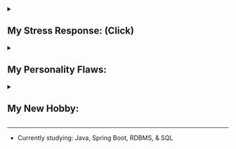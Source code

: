 
<details>
<summary><h2>My Stress Response: (Click)</h2></summary>

Fawning is a complex trauma response developed from prolonged high conflict interpersonal relationships. It was recently added to the better-known Fight, Flight, & Freeze responses. Australia has adopted the 4-F model [(Infographic_1)](https://drive.google.com/file/d/12sHj0vrb2jOfzkrxC2eArEfjoHh4Z-Mo/view?usp=sharing).

This anxiety disorder always prioritizes de-escalating conflicts without asserting power or controlling others' behaviors. It primarily involves being compliant and quickly adapting to the demands of others. It also encompasses de-escalating other people's conflicts even if not involved personally to feel safe <sup>[[#]](https://www.verywellmind.com/fawning-fear-response-7377238#toc-examples-of-fawning:~:text=Becoming%20involved%20in%20conflict%20in%20an%20attempt%20to%20de%2Descalate%2C%20even%20if%20you%20are%20not%20involved%20in%20the%20situation)</sup>. *([#] symbol denotes URL reference.)*

**My de-escalation behaviors**

<table>
  <tr>
    <td><b>Highly adaptive</b></td>
    <td>No strong opinion. Quickly change preferences & behaviors to fit in with others. <a href="https://gist.github.com/hanjustin/49592b8a77eea475ff1b2bba09dbd124#file-criticisms-reaction-history-md">(My examples)</a></td>
  </tr>
  <tr>
    <td><b>Receptive to feedback</b></td>
    <td>Respond to criticism with praise, admiration, or apology <sup><a href="https://www.morethanquirky.com.au/fawning-the-danger-of-people-pleasing/#:~:text=Respond%20to%20criticism%20with%20apology%2C%20praise%2C%20or%20admiration">[#]</a>
</sup>.</td>
  </tr>
  <tr>
    <td><b>Peacemaker</b></td>
    <td>Going out of my way to make others happy or meet their needs <sup><a href="https://innerbalanceaz.com/blog/what-is-the-fawning-trauma-response#:~:text=Makes%20themselves%20as,fulfill%20someone%E2%80%99s%20request">[#]</a>
</sup>.</td>
  </tr>
  <tr>
    <td><b>Empathic listening</b></td>
    <td>Use social cues to figure out what others want and say it in a way they want to hear to de-escalate conflict <sup><a href="https://www.counselingandmediationok.com/blog/fawning-as-a-response-to-trauma#:~:text=present%20themselves%20as%20non%2Dthreatening%20by%20saying%20what%20the%20threatening%20person%20wants%20to%20hear%20or%20acting%20in%20a%20way%20that%20might%20lessen%20the%20chance%20that%20the%20threatening%20person%20will%20harm%20them">[#]</a>
</sup>. Even sometimes de-escalate conflicts of others by noticing their different assumptions or interpretations of a word (My examples TO DO)</td>
  </tr>
  <tr>
    <td><b>Emphasize commonalities over differences</b></td>
    <td>Identify common ground and work towards the goal by discussing priorities and trade-offs of different approaches.</td>
  </tr>
</table>
</details>

<details>
<summary><h2>My Personality Flaws:</h2></summary>

Fawning behaviors are rarely perceived as problematic as they look like socially engaging behaviors <sup>[[#]](https://www.verywellmind.com/fawning-fear-response-7377238#:~:text=For%20example%2C%20a%20child%20who%20is%20fawning%20in%20school%20is%20often%20labeled%20as%20%E2%80%9Chelpful%2C%E2%80%9D%20%E2%80%9Cconsiderate%2C%E2%80%9D%20or%20%E2%80%9Ca%20delight%20to%20have%20in%20class.%E2%80%9D%20Teachers%20might%20not%20even%20realize%20they%20are%20reinforcing%20a%20fear%20response.)</sup>. However, this comes at a great cost: self-identity <sup>[[#]](https://www.charliehealth.com/post/is-fawning-a-trauma-response-what-you-need-to-know#:~:text=Some%20key%20signs,or%20authentic%20self)</sup>. So I'm terrible at:

* Self-advocacy for fear of upsetting others. (Speaking up for myself. Confidently assert my rights, needs, & preferences.)
* Saying 'No' and setting boundaries.

My entangled internal problems are causing me to primarily use fawn responses, so I have additional problems which need to be addressed [Infographic_2](/resources/infographics/FawnStuck.jpg). After seeing a psychologist, I can now say 'No' a lot better, but it is still unnatural for me. I will seek additional therapies to untangle my internal problems and improve my self-advocacy.

I am stuck in 

</details>


<details>
<summary><h2>My New Hobby:</h2></summary>

* Watch videos about how psychologists interpret & resolve interpersonal conflicts.
* Workout everyday at ${\textbf{\color{purple} Planet Fitness }}$. 💪 <br>
Haven't exercised my whole life, so in my rehab stage. 😛<br>
Fitness coach said: "You are weaker than a 1st grader or someone in his 80s. I've helped many people with weak bodies, but I have not seen a body like this before. It's a miracle how you are still functioning."


<div>
    <img src="/resources/img/Aug_2023.PNG" width="130">
    <img src="/resources/img/Oct_2023.PNG" width="130">
    <img src="/resources/img/Dec_2023.PNG" width="130">
    <img src="/resources/img/Feb_2024.PNG" width="130">
</div>

</details>

---

* Currently studying: Java, Spring Boot, RDBMS, & SQL

<!--
- 👯 I’m looking to collaborate on ...
- 🤔 I’m looking for help with ...
- 💬 Ask me about ...
- 📫 How to reach me: ...
- 😄 Pronouns: ...
- ⚡ Fun fact: ...
-->


